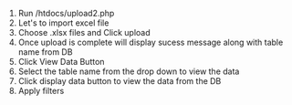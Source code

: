1. Run /htdocs/upload2.php
2. Let's to import excel file
3. Choose .xlsx files and Click upload
4. Once upload is complete will display sucess message along with table name from DB 
5. Click View Data Button
6. Select the table name from the drop down to view the data
7. Click display data button to view the data from the DB
8. Apply filters
